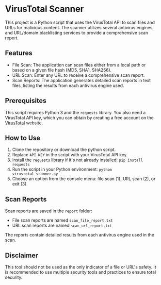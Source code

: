 # VirusTotal Scanner

This project is a Python script that uses the VirusTotal API to scan files and URLs for malicious content. The scanner utilizes several antivirus engines and URL/domain blacklisting services to provide a comprehensive scan report.

## Features

* File Scan: The application can scan files either from a local path or based on a given file hash (MD5, SHA1, SHA256).
* URL Scan: Enter any URL to receive a comprehensive scan report.
* Scan Reports: The application generates detailed scan reports in text files, listing the results from each antivirus engine used.

## Prerequisites

This script requires Python 3 and the `requests` library. You also need a VirusTotal API key, which you can obtain by creating a free account on the [VirusTotal](https://www.virustotal.com/gui/join-us) website.

## How to Use

1. Clone the repository or download the python script.
2. Replace `API_KEY` in the script with your VirusTotal API key.
3. Install the `requests` library if it's not already installed: `pip install requests`
4. Run the script in your Python environment: `python virustotal_scanner.py`
5. Choose an option from the console menu: file scan (1), URL scan (2), or exit (3).

## Scan Reports

Scan reports are saved in the `report` folder:
* File scan reports are named `scan_file_report.txt`
* URL scan reports are named `scan_url_report.txt`

The reports contain detailed results from each antivirus engine used in the scan.

## Disclaimer

This tool should not be used as the only indicator of a file or URL's safety. It is recommended to use multiple security tools and practices to ensure total security.
